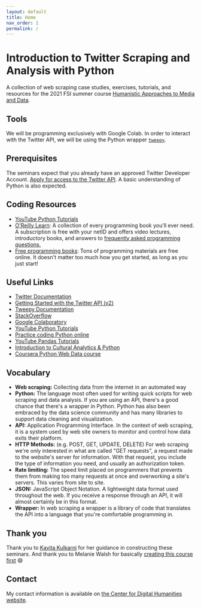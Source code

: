 ```yaml
---
layout: default
title: Home
nav_order: 1
permalink: /
---
```


# Introduction to Twitter Scraping and Analysis with Python

A collection of web scraping case studies, exercises, tutorials, and resources for the 2021 FSI summer course [Humanistic Approaches to Media and Data](https://sifp.princeton.edu/humcf).

## Tools

We will be programming exclusively with Google Colab. In order to interact with the 
Twitter API, we will be using the Python wrapper [`tweepy`](https://docs.tweepy.org/en/stable/).

## Prerequisites

The seminars expect that you already have an approved Twitter Developer Account. 
[Apply for access to the Twitter API](https://developer.twitter.com/en/apply-for-access).
A basic understanding of Python is also expected.

## Coding Resources

* [YouTube Python Tutorials](https://www.youtube.com/results?search_query=python+tutorials)
* [O'Reilly Learn](https://learning.oreilly.com/home/): A collection of every programming
book you'll ever need. A subscription is free with your netID and offers video lectures,
introductory books, and answers to [frequently asked programming questions.](https://learning.oreilly.com/answers/search/)
* [Free programming books](https://github.com/EbookFoundation/free-programming-books/blob/master/books/free-programming-books.md#python):
    Tons of programming materials are free online. It doesn't matter too much how you get
    started, as long as you just start!

## Useful Links

* [Twitter Documentation](https://developer.twitter.com/en/docs)
* [Getting Started with the Twitter API (v2)](https://github.com/twitterdev/getting-started-with-the-twitter-api-v2-for-academic-research)
* [Tweepy Documentation](https://docs.tweepy.org/en/stable/)
* [StackOverflow](https://stackoverflow.com/)
* [Google Colaboratory](https://colab.research.google.com)
* [YouTube Python Tutorials](https://www.youtube.com/results?search_query=python+tutorials)
* [Practice coding Python online](https://www.hackerrank.com/domains/python)
* [YouTube Pandas Tutorials](https://www.youtube.com/results?search_query=pandas+tutorials)
* [Introduction to Cultural Analytics & Python](https://melaniewalsh.github.io/Intro-Cultural-Analytics/welcome.html)
* [Coursera Python Web Data course](https://www.coursera.org/learn/python-network-data)

## Vocabulary

* **Web scraping:** Collecting data from the internet in an automated way
* **Python:** The language most often used for writing quick scripts for web scraping and data analysis. If you are using an API, there's a good chance that there's a wrapper in Python. Python has also been embraced by the data science community and has many libraries to support data cleaning and visualization.
* **API:** Application Programming Interface. In the context of web scraping, it is a system used by web site owners to monitor and control how data exits their platform.
* **HTTP Methods:** (e.g. POST, GET, UPDATE, DELETE) For web scraping we're only interested in what are called "GET requests", a request made to the website's server for information. With that request, you include the type of information you need, and usually an authorization token.
* **Rate limiting:** The speed limit placed on programmers that prevents them from making too many requests at once and overworking a site's servers. This varies from site to site.
* **JSON:** JavaScript Object Notation. A lightweight data format used throughout the web. If you receive a response through an API, it will almost certainly be in this format.
* **Wrapper:** In web scraping a wrapper is a library of code that translates the API into a language that you're comfortable programming in.

## Thank you 

Thank you to [Kavita Kulkarni](https://cdh.princeton.edu/people/kavita-kulkarni/) for her guidance in constructing these seminars. And thank you to Melanie Walsh for basically [creating this course first](https://melaniewalsh.github.io/Intro-Cultural-Analytics/welcome.html) 😄

## Contact

My contact information is available on [the Center for Digital Humanities website](https://cdh.princeton.edu/people/kevin-mcelwee/).
